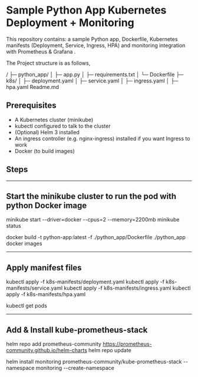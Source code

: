# Sample Python App Kubernetes Deployment + Monitoring

This repository contains: a sample Python app, Dockerfile, Kubernetes manifests (Deployment, Service, Ingress, HPA) and monitoring integration with Prometheus & Grafana . 


The Project structure is as follows,

/
├─ python_app/
│ ├─ app.py
│ ├─ requirements.txt
│ └─ Dockerfile
├─ k8s/
│ ├─ deployment.yaml
│ ├─ service.yaml
│ ├─ ingress.yaml
│ ├─ hpa.yaml
Readme.md

## Prerequisites
- A Kubernetes cluster (minikube)
- kubectl configured to talk to the cluster
- (Optional) Helm 3 installed
- An ingress controller (e.g. nginx-ingress) installed if you want Ingress to work
- Docker (to build images)

## Steps
---------------
Start the minikube cluster to run the pod with python Docker image
---------------

minikube start --driver=docker --cpus=2 --memory=2200mb
minikube status

docker build -t python-app:latest -f ./python_app/Dockerfile ./python_app
docker images

--------------
Apply manifest files
---------------
kubectl apply -f k8s-manifests/deployment.yaml
kubectl apply -f k8s-manifests/service.yaml
kubectl apply -f k8s-manifests/ingress.yaml
kubectl apply -f k8s-manifests/hpa.yaml

kubectl get pods 

---------
Add & Install kube-prometheus-stack
---------
helm repo add prometheus-community https://prometheus-community.github.io/helm-charts
helm repo update

helm install monitoring prometheus-community/kube-prometheus-stack --namespace monitoring --create-namespace
